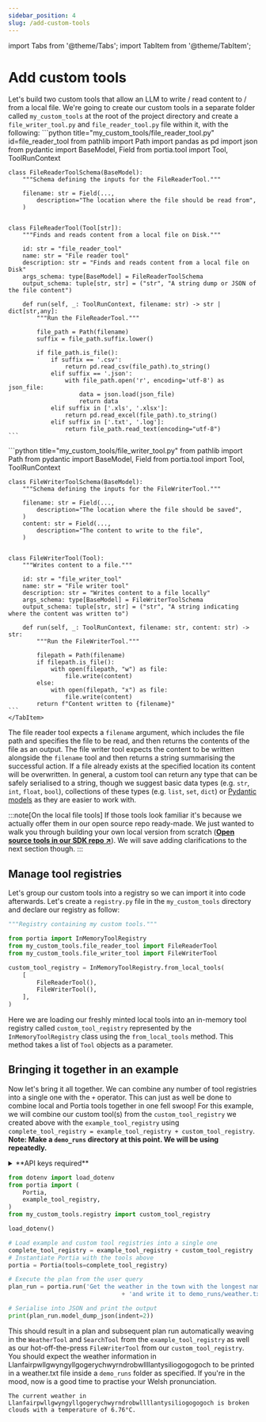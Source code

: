 ```yaml
---
sidebar_position: 4
slug: /add-custom-tools
---
```


import Tabs from '@theme/Tabs';
import TabItem from '@theme/TabItem';

# Add custom tools

Let's build two custom tools that allow an LLM to write / read content to / from a local file. We're going to create our custom tools in a separate folder called `my_custom_tools` at the root of the project directory and create a `file_writer_tool.py` and `file_reader_tool.py` file within it, with the following:
<Tabs>
  <TabItem value="file_reader" label="file_reader_tool.py">
    ```python title="my_custom_tools/file_reader_tool.py" id=file_reader_tool
    from pathlib import Path
    import pandas as pd
    import json
    from pydantic import BaseModel, Field
    from portia.tool import Tool, ToolRunContext


    class FileReaderToolSchema(BaseModel):
        """Schema defining the inputs for the FileReaderTool."""

        filename: str = Field(..., 
            description="The location where the file should be read from",
        )


    class FileReaderTool(Tool[str]):
        """Finds and reads content from a local file on Disk."""

        id: str = "file_reader_tool"
        name: str = "File reader tool"
        description: str = "Finds and reads content from a local file on Disk"
        args_schema: type[BaseModel] = FileReaderToolSchema
        output_schema: tuple[str, str] = ("str", "A string dump or JSON of the file content")

        def run(self, _: ToolRunContext, filename: str) -> str | dict[str,any]:       
            """Run the FileReaderTool."""
            
            file_path = Path(filename)
            suffix = file_path.suffix.lower()

            if file_path.is_file():
                if suffix == '.csv':
                    return pd.read_csv(file_path).to_string()
                elif suffix == '.json':
                    with file_path.open('r', encoding='utf-8') as json_file:
                        data = json.load(json_file)
                        return data
                elif suffix in ['.xls', '.xlsx']:
                    return pd.read_excel(file_path).to_string()
                elif suffix in ['.txt', '.log']:
                    return file_path.read_text(encoding="utf-8")
    ```
  </TabItem>
  <TabItem value="file_writer" label="file_writer_tool.py">
    ```python title="my_custom_tools/file_writer_tool.py"
    from pathlib import Path
    from pydantic import BaseModel, Field
    from portia.tool import Tool, ToolRunContext

    class FileWriterToolSchema(BaseModel):
        """Schema defining the inputs for the FileWriterTool."""

        filename: str = Field(..., 
            description="The location where the file should be saved",
        )
        content: str = Field(..., 
            description="The content to write to the file",
        )


    class FileWriterTool(Tool):
        """Writes content to a file."""

        id: str = "file_writer_tool"
        name: str = "File writer tool"
        description: str = "Writes content to a file locally"
        args_schema: type[BaseModel] = FileWriterToolSchema
        output_schema: tuple[str, str] = ("str", "A string indicating where the content was written to")

        def run(self, _: ToolRunContext, filename: str, content: str) -> str:
            """Run the FileWriterTool."""
            
            filepath = Path(filename)
            if filepath.is_file():
                with open(filepath, "w") as file:
                    file.write(content)
            else:
                with open(filepath, "x") as file:
                    file.write(content)
            return f"Content written to {filename}"
    ```
    </TabItem>
</Tabs>

The file reader tool expects a `filename` argument, which includes the file path and specifies the file to be read, and then returns the contents of the file as an output. The file writer tool expects the content to be written alongside the `filename` tool and then returns a string summarising the successful action. If a file already exists at the specified location its content will be overwritten. In general, a custom tool can return any type that can be safely serialised to a string, though we suggest basic data types (e.g. `str`, `int`, `float`, `bool`), collections of these types (e.g. `list`, `set`, `dict`) or [Pydantic models](https://docs.pydantic.dev/latest/concepts/models/) as they are easier to work with.

:::note[On the local file tools]
If those tools look familiar it's because we actually offer them in our open source repo ready-made. We just wanted to walk you through building your own local version from scratch (<a href="https://github.com/portiaAI/portia-sdk-python/tree/main/portia/open_source_tools" target="_blank">**Open source tools in our SDK repo ↗**</a>). We will save adding clarifications to the next section though.
:::

## Manage tool registries

Let's group our custom tools into a registry so we can import it into code afterwards. Let's create a `registry.py` file in the `my_custom_tools` directory and declare our registry as follow:
```python title="registry.py" depends_on=file_reader_tool
"""Registry containing my custom tools."""

from portia import InMemoryToolRegistry
from my_custom_tools.file_reader_tool import FileReaderTool
from my_custom_tools.file_writer_tool import FileWriterTool

custom_tool_registry = InMemoryToolRegistry.from_local_tools(
    [
        FileReaderTool(),
        FileWriterTool(),
    ],
)
```

Here we are loading our freshly minted local tools into an in-memory tool registry called `custom_tool_registry` represented by the `InMemoryToolRegistry` class using the `from_local_tools` method. This method takes a list of `Tool` objects as a parameter.<br/>

## Bringing it together in an example

Now let's bring it all together. We can combine any number of tool registries into a single one with the `+` operator. This can just as well be done to combine local and Portia tools together in one fell swoop! For this example, we will combine our custom tool(s) from the `custom_tool_registry` we created above with the `example_tool_registry` using `complete_tool_registry = example_tool_registry + custom_tool_registry`.<br/>
**Note: Make a `demo_runs` directory at this point. We will be using repeatedly.**

<details>
<summary>**API keys required**</summary>

We will use a simple GET endpoint from OpenWeatherMap in this section. Please sign up to obtain an API key from them (<a href="https://home.openweathermap.org/users/sign_in" target="_blank">**↗**</a>) and set it in the environment variable `OPENWEATHERMAP_API_KEY`.

We're assuming you already have a Tavily key provisioned from the previous sections in this doc. If not, then head over to their website and do so (<a href="https://tavily.com/" target="_blank">**↗**</a>). We will set it in the environment variable `TAVILY_API_KEY`.
</details>

```python title="main.py"
from dotenv import load_dotenv
from portia import (
    Portia,
    example_tool_registry,
)
from my_custom_tools.registry import custom_tool_registry

load_dotenv()

# Load example and custom tool registries into a single one
complete_tool_registry = example_tool_registry + custom_tool_registry
# Instantiate Portia with the tools above
portia = Portia(tools=complete_tool_registry)

# Execute the plan from the user query
plan_run = portia.run('Get the weather in the town with the longest name in England' 
                                + 'and write it to demo_runs/weather.txt.')

# Serialise into JSON and print the output
print(plan_run.model_dump_json(indent=2))
```

This should result in a plan and subsequent plan run automatically weaving in the `WeatherTool` and `SearchTool` from the `example_tool_registry` as well as our hot-off-the-press `FileWriterTool` from our `custom_tool_registry`.
You should expect the weather information in Llanfairpwllgwyngyllgogerychwyrndrobwllllantysiliogogogoch to be printed in a weather.txt file inside a `demo_runs` folder as specified. If you're in the mood, now is a good time to practise your Welsh pronunciation.
```text title="demo_runs/weather.txt"
The current weather in Llanfairpwllgwyngyllgogerychwyrndrobwllllantysiliogogogoch is broken clouds with a temperature of 6.76°C.
```
